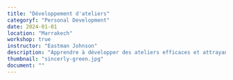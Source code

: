 ```yaml
---
title: "Développement d'ateliers"
categoryf: "Personal Development"
date: 2024-01-01
location: "Marrakech"
workshop: true
instructor: "Eastman Johnson"
description: "Apprendre à développer des ateliers efficaces et attrayants."
thumbnail: "sincerly-green.jpg"
document: ""
---
```

